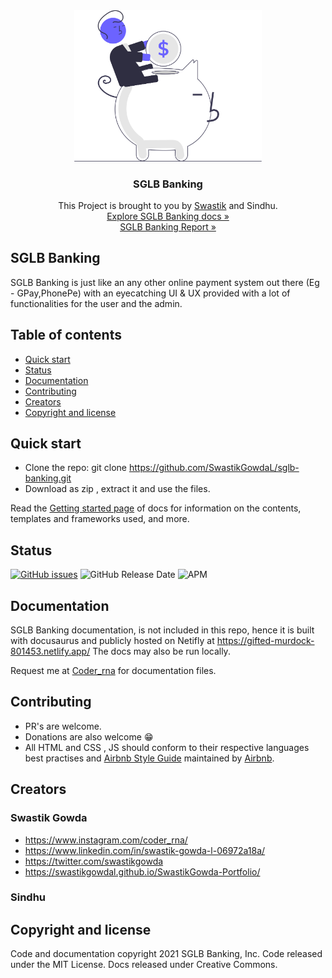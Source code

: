 

<center>

<img  src="illu.svg" alt="drawing" width="300"/>

### SGLB Banking

This Project is brought to you by [Swastik](https://swastikgowdal.github.io/SwastikGowda-Portfolio/) and Sindhu. </br>
[Explore SGLB Banking docs »](https://gifted-murdock-801453.netlify.app/)</br>
[SGLB Banking Report »](https://drive.google.com/file/d/19hU-wBEL4OM5Y0LTyKWbCywoa4w5mhi5/view?usp=sharing)

</center>

## SGLB Banking

SGLB Banking is just like an any other online payment system out there (Eg - GPay,PhonePe) with an eyecatching UI & UX provided with a lot of functionalities for the user and the admin.

## Table of contents


* [Quick start](#quick-start)
* [Status](#status)
* [Documentation](#documentation)
* [Contributing](#contributing)
* [Creators](#creators)
* [Copyright and license](#copyright-and-license)


## Quick start

* Clone the repo: git clone https://github.com/SwastikGowdaL/sglb-banking.git
* Download as zip , extract it and use the files.

Read the [Getting started page](https://gifted-murdock-801453.netlify.app/docs/) of docs for information on the contents, templates and frameworks used, and more.

## Status

<a href="https://github.com/SwastikGowdaL/sglb-banking/issues"><img alt="GitHub issues" src="https://img.shields.io/github/issues/SwastikGowdaL/sglb-banking"></a>
![GitHub Release Date](https://img.shields.io/github/release-date/SwastikGowdaL/sglb-banking?style=flat-square)
![APM](https://img.shields.io/apm/l/sglb-banking?style=flat-square)


## Documentation

SGLB Banking documentation, is not included in this repo, hence it is built with docusaurus and publicly hosted on Netifly at https://gifted-murdock-801453.netlify.app/ The docs may also be run locally.

Request me at [Coder_rna](https://www.instagram.com/coder_rna/) for documentation files.

## Contributing

* PR's are welcome.
* Donations are also welcome 😁
* All HTML and CSS , JS should conform to their respective languages best practises and [Airbnb Style Guide](https://github.com/airbnb/javascript) maintained by [Airbnb](https://github.com/airbnb/javascript).

## Creators

### Swastik Gowda
 
* https://www.instagram.com/coder_rna/
* https://www.linkedin.com/in/swastik-gowda-l-06972a18a/
* https://twitter.com/swastikgowda
* https://swastikgowdal.github.io/SwastikGowda-Portfolio/

### Sindhu
 
## Copyright and license

Code and documentation copyright 2021  SGLB Banking, Inc. Code released under the MIT License. Docs released under Creative Commons.